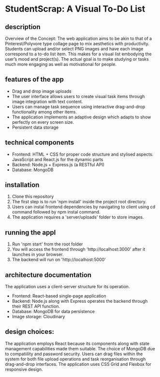 # StudentScrap: A Visual To-Do List

## description
Overview of the Concept:
The web application aims to be akin to that of a Pinterest/Polyvore type collage page to mix aesthetics with productivity. Students can upload and/or select PNG images and have each image correspond to a to-do list item. This makes for a visual list embodying the user’s mood and project(s). The actual goal is to make studying or tasks much more engaging as well as motivational for people.


## features of the app
- Drag and drop image uploads
- The user interface allows users to create visual task items through image integration with text content.
- Users can manage task sequence using interactive drag-and-drop functionality among other items.
- The application implements an adaptive design which adapts to show perfectly on every screen size.
- Persistent data storage

## technical components
- Frontend: HTML + CSS for proper code structure and stylised aspects. JavaScript and React.js for the dynamic parts
- Backend: Node.js + Express.js (a RESTful API)
- Database: MongoDB

## installation
1. Clone this repository
2. The first step is to run 'npm install' inside the project root directory.
3. Users can instal frontend dependencies by navigating to client using cd command followed by npm instal command.
4. The application requires a 'server/uploads' folder to store images.

## running the appl
1. Run 'npm start' from the root folder
2. You will access the frontend through 'http://localhost:3000' after it launches in your browser.
3. The backend will run on 'http://localhost:5000'

## architecture documentation
The application uses a client-server structure for its operation.
- Frontend: React-based single-page application
- Backend: Node.js along with Express operates the backend through their REST API function.
- Database: MongoDB for data persistence
- Image storage: Cloudinary

## design choices:
The application employs React because its components along with state management capabilities made them suitable.
The choice of MongoDB due to compatiility and password security.
Users can drag files within the system for both file upload operations and task reorganisation through drag-and-drop interfaces.
The application uses CSS Grid and Flexbox for responsive design.